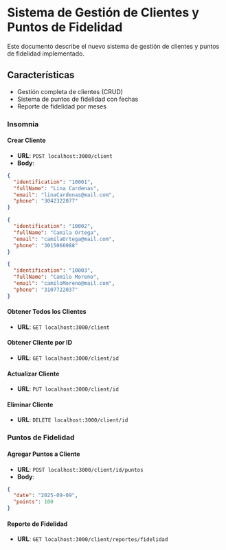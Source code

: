 # Sistema de Gestión de Clientes y Puntos de Fidelidad

Este documento describe el nuevo sistema de gestión de clientes y puntos de fidelidad implementado.

## Características

- Gestión completa de clientes (CRUD)
- Sistema de puntos de fidelidad con fechas
- Reporte de fidelidad por meses

### Insomnia

#### Crear Cliente
- **URL**: `POST localhost:3000/client`
- **Body**:
```json
{
  "identification": "10001",
  "fullName": "Lina Cardenas",
  "email": "linaCardenas@mail.com",
  "phone": "3042322077"
}

{
  "identification": "10002",
  "fullName": "Camila Ortega",
  "email": "camilaOrtega@mail.com",
  "phone": "3015066088"
}

{
  "identification": "10003",
  "fullName": "Camilo Moreno",
  "email": "camiloMoreno@mail.com",
  "phone": "3107722037"
}
```

#### Obtener Todos los Clientes
- **URL**: `GET localhost:3000/client`

#### Obtener Cliente por ID
- **URL**: `GET localhost:3000/client/id`

#### Actualizar Cliente
- **URL**: `PUT localhost:3000/client/id`

#### Eliminar Cliente
- **URL**: `DELETE localhost:3000/client/id`

### Puntos de Fidelidad

#### Agregar Puntos a Cliente
- **URL**: `POST localhost:3000/client/id/puntos`
- **Body**:
```json
{
  "date": "2025-09-09",
  "points": 100
}
```

#### Reporte de Fidelidad
- **URL**: `GET localhost:3000/client/reportes/fidelidad`
